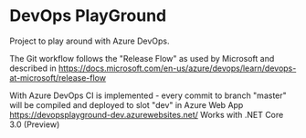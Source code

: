 # DevOps PlayGround
Project to play around with Azure DevOps.

The Git workflow follows the "Release Flow" as used by Microsoft and described in https://docs.microsoft.com/en-us/azure/devops/learn/devops-at-microsoft/release-flow

With Azure DevOps CI is implemented - every commit to branch "master" will be compiled and deployed to slot "dev" in Azure Web App https://devopsplayground-dev.azurewebsites.net/
Works with .NET Core 3.0 (Preview)
